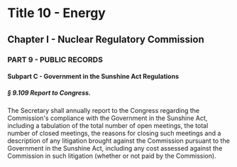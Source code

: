 
# Title 10 - Energy
## Chapter I - Nuclear Regulatory Commission
### PART 9 - PUBLIC RECORDS
#### Subpart C - Government in the Sunshine Act Regulations
##### § 9.109 Report to Congress.

The Secretary shall annually report to the Congress regarding the Commission's compliance with the Government in the Sunshine Act, including a tabulation of the total number of open meetings, the total number of closed meetings, the reasons for closing such meetings and a description of any litigation brought against the Commission pursuant to the Government in the Sunshine Act, including any cost assessed against the Commission in such litigation (whether or not paid by the Commission).
